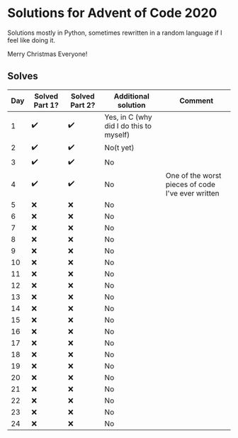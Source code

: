 # Solutions for Advent of Code 2020

Solutions mostly in Python, sometimes rewritten in a random language if I feel like doing it.

Merry Christmas Everyone!

## Solves

| Day |      Solved Part 1?        | Solved Part 2? | Additional solution | Comment |
| --- | --- | --- | --- | --- |
|  1  | :heavy_check_mark:   | :heavy_check_mark: | Yes, in C (why did I do this to myself) | |
|  2  | :heavy_check_mark: | :heavy_check_mark: | No(t yet) | |
|  3  | :heavy_check_mark: | :heavy_check_mark: | No | |
|  4  | :heavy_check_mark: | :heavy_check_mark: | No | One of the worst pieces of code I've ever written |
|  5  | :x: | :x: | No | |
|  6  | :x: | :x: | No | |
|  7  | :x: | :x: | No | |
|  8  | :x: | :x: | No | |
|  9  | :x: | :x: | No | |
|  10  | :x: | :x: | No | |
|  11  | :x: | :x: | No | |
|  12  | :x: | :x: | No | |
|  13  | :x: | :x: | No | |
|  14  | :x: | :x: | No | |
|  15  | :x: | :x: | No | |
|  16  | :x: | :x: | No | |
|  17  | :x: | :x: | No | |
|  18  | :x: | :x: | No | |
|  19  | :x: | :x: | No | |
|  20  | :x: | :x: | No | |
|  21  | :x: | :x: | No | |
|  22  | :x: | :x: | No | |
|  23  | :x: | :x: | No | |
|  24  | :x: | :x: | No | |
